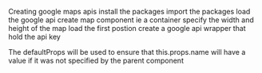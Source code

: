 Creating google maps apis
install the packages
import the packages
load the google api 
create map component ie a container
specify the width and height of the map
load the first postion 
create a google api wrapper that hold the api key

The defaultProps will be used to ensure that this.props.name will have a value if it was not specified by the parent component
  <!-- {places.map((place, i) => (
            <Marker
              key={i}
              name={place.restaurantName}
              rating={place.rating}
              photo={place.photo}
              onClick={this.onMarkerClick}
              position={{ lat: place.lat, lng: place.long }}
            />
          ))}  -->

